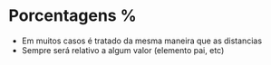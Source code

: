 # Porcentagens %

* Em muitos casos é tratado da mesma maneira  que as distancias <length>
* Sempre será relativo a algum valor (elemento pai, etc)